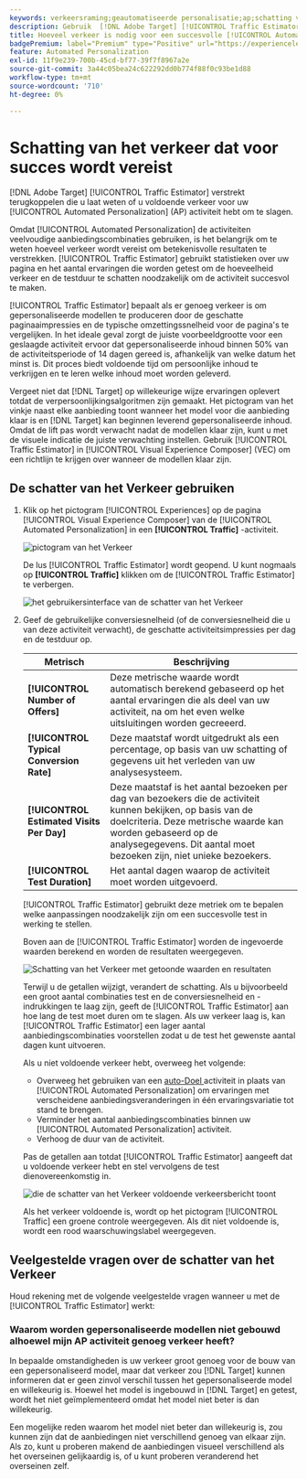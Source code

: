 ```yaml
---
keywords: verkeersraming;geautomatiseerde personalisatie;ap;schatting van verkeer
description: Gebruik  [!DNL Adobe Target] [!UICONTROL Traffic Estimator] om te bepalen of u voldoende verkeer voor uw [!UICONTROL Automated Personalization] activiteit hebt om te slagen.
title: Hoeveel verkeer is nodig voor een succesvolle [!UICONTROL Automated Personalization] activiteit?
badgePremium: label="Premium" type="Positive" url="https://experienceleague.adobe.com/docs/target/using/introduction/intro.html?lang=en#premium newtab=true" tooltip="Kijk wat er in Target Premium is opgenomen."
feature: Automated Personalization
exl-id: 11f9e239-700b-45cd-bf77-39f7f8967a2e
source-git-commit: 3a44c05bea24c622292dd0b774f88f0c93be1d88
workflow-type: tm+mt
source-wordcount: '710'
ht-degree: 0%

---
```


# Schatting van het verkeer dat voor succes wordt vereist

[!DNL Adobe Target] [!UICONTROL Traffic Estimator] verstrekt terugkoppelen die u laat weten of u voldoende verkeer voor uw [!UICONTROL Automated Personalization] (AP) activiteit hebt om te slagen.

Omdat [!UICONTROL Automated Personalization] de activiteiten veelvoudige aanbiedingscombinaties gebruiken, is het belangrijk om te weten hoeveel verkeer wordt vereist om betekenisvolle resultaten te verstrekken. [!UICONTROL Traffic Estimator] gebruikt statistieken over uw pagina en het aantal ervaringen die worden getest om de hoeveelheid verkeer en de testduur te schatten noodzakelijk om de activiteit succesvol te maken.

[!UICONTROL Traffic Estimator] bepaalt als er genoeg verkeer is om gepersonaliseerde modellen te produceren door de geschatte paginaaimpressies en de typische omzettingssnelheid voor de pagina&#39;s te vergelijken. In het ideale geval zorgt de juiste voorbeeldgrootte voor een geslaagde activiteit ervoor dat gepersonaliseerde inhoud binnen 50% van de activiteitsperiode of 14 dagen gereed is, afhankelijk van welke datum het minst is. Dit proces biedt voldoende tijd om persoonlijke inhoud te verkrijgen en te leren welke inhoud moet worden geleverd.

Vergeet niet dat [!DNL Target] op willekeurige wijze ervaringen oplevert totdat de verpersoonlijkingsalgoritmen zijn gemaakt. Het pictogram van het vinkje naast elke aanbieding toont wanneer het model voor die aanbieding klaar is en [!DNL Target] kan beginnen leverend gepersonaliseerde inhoud. Omdat de lift pas wordt verwacht nadat de modellen klaar zijn, kunt u met de visuele indicatie de juiste verwachting instellen. Gebruik [!UICONTROL Traffic Estimator] in [!UICONTROL Visual Experience Composer] (VEC) om een richtlijn te krijgen over wanneer de modellen klaar zijn.

## De schatter van het Verkeer gebruiken

1. Klik op het pictogram [!UICONTROL Experiences] op de pagina [!UICONTROL Visual Experience Composer] van de [!UICONTROL Automated Personalization] in een **[!UICONTROL Traffic]** -activiteit.

   ![ pictogram van het Verkeer ](/help/main/c-activities/t-automated-personalization/assets/icon-traffic.png)

   De lus [!UICONTROL Traffic Estimator] wordt geopend. U kunt nogmaals op **[!UICONTROL Traffic]** klikken om de [!UICONTROL Traffic Estimator] te verbergen.

   ![ het gebruikersinterface van de schatter van het Verkeer ](assets/ap_est.png)

1. Geef de gebruikelijke conversiesnelheid (of de conversiesnelheid die u van deze activiteit verwacht), de geschatte activiteitsimpressies per dag en de testduur op.

   | Metrisch | Beschrijving |
   | --- | --- |
   | **[!UICONTROL Number of Offers]** | Deze metrische waarde wordt automatisch berekend gebaseerd op het aantal ervaringen die als deel van uw activiteit, na om het even welke uitsluitingen worden gecreeerd. |
   | **[!UICONTROL Typical Conversion Rate]** | Deze maatstaf wordt uitgedrukt als een percentage, op basis van uw schatting of gegevens uit het verleden van uw analysesysteem. |
   | **[!UICONTROL Estimated Visits Per Day]** | Deze maatstaf is het aantal bezoeken per dag van bezoekers die de activiteit kunnen bekijken, op basis van de doelcriteria. Deze metrische waarde kan worden gebaseerd op de analysegegevens. Dit aantal moet bezoeken zijn, niet unieke bezoekers. |
   | **[!UICONTROL Test Duration]** | Het aantal dagen waarop de activiteit moet worden uitgevoerd. |

   [!UICONTROL Traffic Estimator] gebruikt deze metriek om te bepalen welke aanpassingen noodzakelijk zijn om een succesvolle test in werking te stellen.

   Boven aan de [!UICONTROL Traffic Estimator] worden de ingevoerde waarden berekend en worden de resultaten weergegeven.

   ![ Schatting van het Verkeer met getoonde waarden en resultaten ](assets/ap_est_no.png)

   Terwijl u de getallen wijzigt, verandert de schatting. Als u bijvoorbeeld een groot aantal combinaties test en de conversiesnelheid en -indrukkingen te laag zijn, geeft de [!UICONTROL Traffic Estimator] aan hoe lang de test moet duren om te slagen. Als uw verkeer laag is, kan [!UICONTROL Traffic Estimator] een lager aantal aanbiedingscombinaties voorstellen zodat u de test het gewenste aantal dagen kunt uitvoeren.

   Als u niet voldoende verkeer hebt, overweeg het volgende:

   * Overweeg het gebruiken van een [ auto-Doel ](/help/main/c-activities/auto-target/auto-target-to-optimize.md) activiteit in plaats van [!UICONTROL Automated Personalization] om ervaringen met verscheidene aanbiedingsveranderingen in één ervaringsvariatie tot stand te brengen.
   * Verminder het aantal aanbiedingscombinaties binnen uw [!UICONTROL Automated Personalization] activiteit.
   * Verhoog de duur van de activiteit.

   Pas de getallen aan totdat [!UICONTROL Traffic Estimator] aangeeft dat u voldoende verkeer hebt en stel vervolgens de test dienovereenkomstig in.

   ![ die de schatter van het Verkeer voldoende verkeersbericht ](assets/ap_est_yes.png) toont

   Als het verkeer voldoende is, wordt op het pictogram [!UICONTROL Traffic] een groene controle weergegeven. Als dit niet voldoende is, wordt een rood waarschuwingslabel weergegeven.

## Veelgestelde vragen over de schatter van het Verkeer

Houd rekening met de volgende veelgestelde vragen wanneer u met de [!UICONTROL Traffic Estimator] werkt:

### Waarom worden gepersonaliseerde modellen niet gebouwd alhoewel mijn AP activiteit genoeg verkeer heeft?

In bepaalde omstandigheden is uw verkeer groot genoeg voor de bouw van een gepersonaliseerd model, maar dat verkeer zou [!DNL Target] kunnen informeren dat er geen zinvol verschil tussen het gepersonaliseerde model en willekeurig is. Hoewel het model is ingebouwd in [!DNL Target] en getest, wordt het niet geïmplementeerd omdat het model niet beter is dan willekeurig.

Een mogelijke reden waarom het model niet beter dan willekeurig is, zou kunnen zijn dat de aanbiedingen niet verschillend genoeg van elkaar zijn. Als zo, kunt u proberen makend de aanbiedingen visueel verschillend als het overseinen gelijkaardig is, of u kunt proberen veranderend het overseinen zelf.
